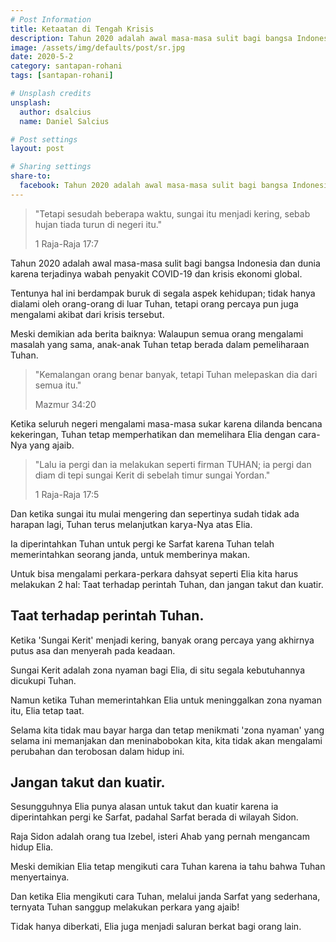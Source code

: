 ```yaml
---
# Post Information
title: Ketaatan di Tengah Krisis
description: Tahun 2020 adalah awal masa-masa sulit bagi bangsa Indonesia dan dunia karena terjadinya wabah penyakit COVID-19 dan krisis ekonomi global.
image: /assets/img/defaults/post/sr.jpg
date: 2020-5-2
category: santapan-rohani
tags: [santapan-rohani]

# Unsplash credits
unsplash:
  author: dsalcius
  name: Daniel Salcius

# Post settings
layout: post

# Sharing settings
share-to:
  facebook: Tahun 2020 adalah awal masa-masa sulit bagi bangsa Indonesia dan dunia karena terjadinya wabah penyakit COVID-19 dan krisis ekonomi global. | Santapan Rohani GBI Grogol, 2 Mei 2020
---
```


> "Tetapi sesudah beberapa waktu, sungai itu menjadi kering, sebab hujan tiada turun di negeri itu."
>
> 1 Raja-Raja 17:7

Tahun 2020 adalah awal masa-masa sulit bagi bangsa Indonesia dan dunia karena terjadinya wabah penyakit COVID-19 dan krisis ekonomi global.

Tentunya hal ini berdampak buruk di segala aspek kehidupan; tidak hanya dialami oleh orang-orang di luar Tuhan, tetapi orang percaya pun juga mengalami akibat dari krisis tersebut.

Meski demikian ada berita baiknya: Walaupun semua orang mengalami masalah yang sama, anak-anak Tuhan tetap berada dalam pemeliharaan Tuhan.

> "Kemalangan orang benar banyak, tetapi Tuhan melepaskan dia dari semua itu."
>
> Mazmur 34:20

Ketika seluruh negeri mengalami masa-masa sukar karena dilanda bencana kekeringan, Tuhan tetap memperhatikan dan memelihara Elia dengan cara-Nya yang ajaib.

> "Lalu ia pergi dan ia melakukan seperti firman TUHAN; ia pergi dan diam di tepi sungai Kerit di sebelah timur sungai Yordan."
>
> 1 Raja-Raja 17:5

Dan ketika sungai itu mulai mengering dan sepertinya sudah tidak ada harapan lagi, Tuhan terus melanjutkan karya-Nya atas Elia.

Ia diperintahkan Tuhan untuk pergi ke Sarfat karena Tuhan telah memerintahkan seorang janda, untuk memberinya makan.

Untuk bisa mengalami perkara-perkara dahsyat seperti Elia kita harus melakukan 2 hal: Taat terhadap perintah Tuhan, dan jangan takut dan kuatir.

## Taat terhadap perintah Tuhan.

Ketika 'Sungai Kerit' menjadi kering, banyak orang percaya yang akhirnya putus asa dan menyerah pada keadaan.

Sungai Kerit adalah zona nyaman bagi Elia, di situ segala kebutuhannya dicukupi Tuhan.

Namun ketika Tuhan memerintahkan Elia untuk meninggalkan zona nyaman itu, Elia tetap taat.

Selama kita tidak mau bayar harga dan tetap menikmati 'zona nyaman' yang selama ini memanjakan dan meninabobokan kita, kita tidak akan mengalami perubahan dan terobosan dalam hidup ini.

## Jangan takut dan kuatir.

Sesungguhnya Elia punya alasan untuk takut dan kuatir karena ia diperintahkan pergi ke Sarfat, padahal Sarfat berada di wilayah Sidon.

Raja Sidon adalah orang tua Izebel, isteri Ahab yang pernah mengancam hidup Elia.

Meski demikian Elia tetap mengikuti cara Tuhan karena ia tahu bahwa Tuhan menyertainya.

Dan ketika Elia mengikuti cara Tuhan, melalui janda Sarfat yang sederhana, ternyata Tuhan sanggup melakukan perkara yang ajaib!

Tidak hanya diberkati, Elia juga menjadi saluran berkat bagi orang lain.